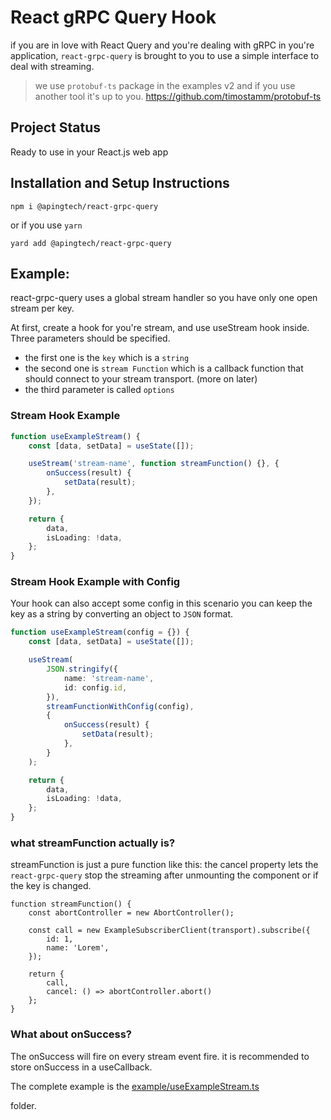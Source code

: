 # React gRPC Query Hook

if you are in love with React Query and you're dealing with gRPC in you're application, `react-grpc-query` is brought to you to use a simple interface to deal with streaming.

> we use `protobuf-ts` package in the examples v2 and if you use another tool it's up to you.
> https://github.com/timostamm/protobuf-ts

## Project Status

Ready to use in your React.js web app

## Installation and Setup Instructions

`npm i @apingtech/react-grpc-query`

or if you use `yarn`

`yard add @apingtech/react-grpc-query`

## Example:

react-grpc-query uses a global stream handler so you have only one open stream per key.

At first, create a hook for you're stream, and use useStream hook inside.
Three parameters should be specified.

-   the first one is the `key` which is a `string`
-   the second one is `stream Function` which is a callback function that should connect to your stream transport. (more on later)
-   the third parameter is called `options`

### Stream Hook Example

```ts
function useExampleStream() {
    const [data, setData] = useState([]);

    useStream('stream-name', function streamFunction() {}, {
        onSuccess(result) {
            setData(result);
        },
    });

    return {
        data,
        isLoading: !data,
    };
}
```

### Stream Hook Example with Config

Your hook can also accept some config in this scenario you can keep the key as a string by converting an object to `JSON` format.

```ts
function useExampleStream(config = {}) {
    const [data, setData] = useState([]);

    useStream(
        JSON.stringify({
            name: 'stream-name',
            id: config.id,
        }),
        streamFunctionWithConfig(config),
        {
            onSuccess(result) {
                setData(result);
            },
        }
    );

    return {
        data,
        isLoading: !data,
    };
}
```

### what streamFunction actually is?

streamFunction is just a pure function like this:
the cancel property lets the `react-grpc-query` stop the streaming after unmounting the component or if the key is changed.

```tsx
function streamFunction() {
    const abortController = new AbortController();

    const call = new ExampleSubscriberClient(transport).subscribe({
        id: 1,
        name: 'Lorem',
    });

    return {
        call,
        cancel: () => abortController.abort()
    };
}
```

### What about onSuccess?

The onSuccess will fire on every stream event fire.
it is recommended to store onSuccess in a useCallback.

The complete example is the [example/useExampleStream.ts](example/useExampleStream.ts)

 folder.
